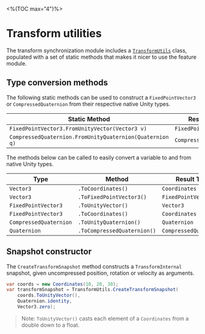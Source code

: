 <%(TOC max="4")%>

# Transform utilities

The transform synchronization module includes a [`TransformUtils`]({{.Site.BaseURL}}/api/transform-synchronization/transform-utils) class, populated with a set of static methods that makes it nicer to use the feature module.

## Type conversion methods

The following static methods can be used to construct a `FixedPointVector3` or `CompressedQuaternion` from their respective native Unity types.

| Static Method                                            | Result Type            |
|----------------------------------------------------------|------------------------|
| `FixedPointVector3.FromUnityVector(Vector3 v)`           | `FixedPointVector3`    |
| `CompressedQuaternion.FromUnityQuaternion(Quaternion q)` | `CompressedQuaternion` |

The methods below can be called to easily convert a variable to and from native Unity types.

| Type                   | Method                      | Result Type            |
|------------------------|-----------------------------|------------------------|
| `Vector3`              | `.ToCoordinates()`          | `Coordinates`          |
| `Vector3`              | `.ToFixedPointVector3()`    | `FixedPointVector3`    |
| `FixedPointVector3`    | `.ToUnityVector()`          | `Vector3`              |
| `FixedPointVector3`    | `.ToCoordinates()`          | `Coordinates`          |
| `CompressedQuaternion` | `.ToUnityQuaternion()`      | `Quaternion`           |
| `Quaternion`           | `.ToCompressedQuaternion()` | `CompressedQuaternion` |

## Snapshot constructor

The `CreateTransformSnapshot` method constructs a `TransformInternal` snapshot, given uncompressed position, rotation or velocity as arguments.

```csharp
var coords = new Coordinates(10, 20, 30);
var transformSnapshot = TransformUtils.CreateTransformSnapshot(
    coords.ToUnityVector(),
    Quaternion.identity,
    Vector3.zero);
```

> Note: `ToUnityVector()` casts each element of a `Coordinates` from a double down to a float.
